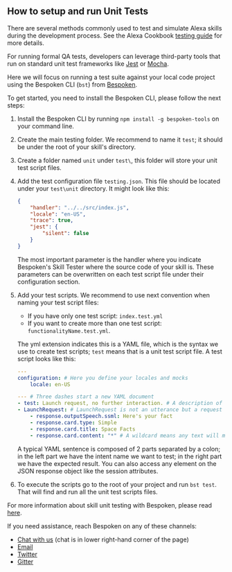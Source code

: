 ## **How to setup and run Unit Tests**

There are several methods commonly used to test and simulate Alexa skills during the development process.
See the Alexa Cookbook [testing guide](https://github.com/alexa/alexa-cookbook/tree/master/guides/testing) for more details.

For running formal QA tests, developers can leverage third-party tools that run on standard unit test frameworks like [Jest](https://jestjs.io/) or [Mocha](https://mochajs.org/).

Here we will focus on running a test suite against your local code project using the Bespoken CLI (`bst`) from [Bespoken](https://bespoken.io).

To get started, you need to install the Bespoken CLI, please follow the next steps:
1. Install the Bespoken CLI by running `npm install -g bespoken-tools` on your command line.
2. Create the main testing folder. We recommend to name it `test`; it should be under the root of your skill's directory.
3. Create a folder named `unit` under `test\`, this folder will store your unit test script files.
4. Add the test configuration file `testing.json`. This file should be located under your `test\unit` directory. It might look like this:
    ```JSON
    {
        "handler": "../../src/index.js",
        "locale": "en-US",
        "trace": true,
        "jest": {
            "silent": false
        }
    }
    ```
    The most important parameter is the handler where you indicate Bespoken's Skill Tester where the source code of your skill is. These parameters can be overwritten on each test script file under their configuration section.
5. Add your test scripts. We recommend to use next convention when naming your test script files:
     * If you have only one test script: `index.test.yml`
     * If you want to create more than one test script: `functionalityName.test.yml`.

     The yml extension indicates this is a YAML file, which is the syntax we use to create test scripts; `test` means that is a unit test script file. A test script looks like this:
    ```YAML
    ---
    configuration: # Here you define your locales and mocks
        locale: en-US

    --- # Three dashes start a new YAML document
    - test: Launch request, no further interaction. # A description of this test sequence
    - LaunchRequest: # LaunchRequest is not an utterance but a request type
        - response.outputSpeech.ssml: Here's your fact
        - response.card.type: Simple
        - response.card.title: Space Facts
        - response.card.content: "*" # A wildcard means any text will match
    ```
    A typical YAML sentence is composed of 2 parts separated by a colon; in the left part we have the intent name we want to test; in the right part we have the expected result. You can also access any element on the JSON response object like the session attributes.
6. To execute the scripts go to the root of your project and run `bst test`. That will find and run all the unit test scripts files.

For more information about skill unit testing with Bespoken, please read [here](https://read.bespoken.io/unit-testing/getting-started/).

If you need assistance, reach Bespoken on any of these channels:
* [Chat with us](https://bespoken.io/testing) (chat is in lower right-hand corner of the page)
* [Email](mailto:support@bespoken.io)
* [Twitter](https://twitter.com/bespokenio)
* [Gitter](https://gitter.im/bespoken)
